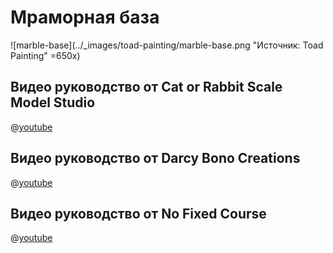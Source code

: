# Мраморная база

![marble-base](../_images/toad-painting/marble-base.png "Источник: Toad Painting" =650x)

## Видео руководство от Cat or Rabbit Scale Model Studio

@[youtube](https://youtu.be/j1ZQA4uiQX8?si=QyZCfNy2yixJIrVa)

## Видео руководство от Darcy Bono Creations

@[youtube](https://youtu.be/a-zR9RPHCns?si=lKd8I09f4KvZEo4e)

## Видео руководство от No Fixed Course

@[youtube](https://youtu.be/cpE3--V7Qew?si=sJpgUKPJucAXySrq)
